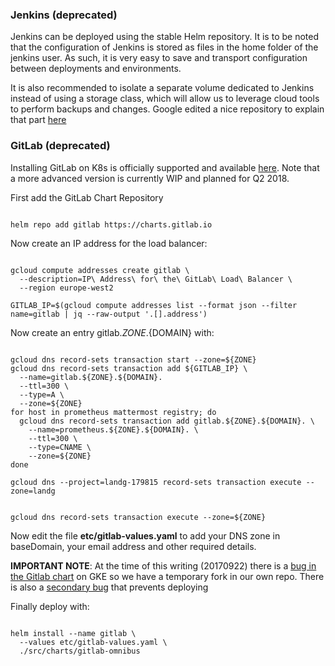 ### Jenkins (deprecated)

Jenkins can be deployed using the stable Helm repository. It is to be noted that the configuration of Jenkins is stored as files in the home folder of the jenkins user. As such, it is very easy to save and transport configuration between deployments and environments. 

It is also recommended to isolate a separate volume dedicated to Jenkins instead of using a storage class, which will allow us to leverage cloud tools to perform backups and changes. Google edited a nice repository to explain that part [here](https://github.com/googlecloudplatform/continuous-deployment-on-kubernetes)

### GitLab (deprecated)

Installing GitLab on K8s is officially supported and available [here](https://docs.gitlab.com/ee/install/kubernetes/gitlab_omnibus.html). Note that a more advanced version is currently WIP and planned for Q2 2018. 

First add the GitLab Chart Repository

<pre><code>
helm repo add gitlab https://charts.gitlab.io
</code></pre>

Now create an IP address for the load balancer: 

<pre><code>
gcloud compute addresses create gitlab \
  --description=IP\ Address\ for\ the\ GitLab\ Load\ Balancer \
  --region europe-west2

GITLAB_IP=$(gcloud compute addresses list --format json --filter name=gitlab | jq --raw-output '.[].address')
</code></pre>

Now create an entry gitlab.${ZONE}.${DOMAIN} with: 

<pre><code>
gcloud dns record-sets transaction start --zone=${ZONE}
gcloud dns record-sets transaction add ${GITLAB_IP} \
  --name=gitlab.${ZONE}.${DOMAIN}. 
  --ttl=300 \
  --type=A \
  --zone=${ZONE}
for host in prometheus mattermost registry; do
  gcloud dns record-sets transaction add gitlab.${ZONE}.${DOMAIN}. \
    --name=prometheus.${ZONE}.${DOMAIN}. \
    --ttl=300 \
    --type=CNAME \
    --zone=${ZONE}
done

gcloud dns --project=landg-179815 record-sets transaction execute --zone=landg


gcloud dns record-sets transaction execute --zone=${ZONE}
</code></pre>

Now edit the file **etc/gitlab-values.yaml** to add your DNS zone in baseDomain, your email address and other required details. 

**IMPORTANT NOTE**: At the time of this writing (20170922) there is a [bug in the Gitlab chart](https://gitlab.com/charts/charts.gitlab.io/issues/71) on GKE so we have a temporary fork in our own repo. 
There is also a [secondary bug](https://gitlab.com/gitlab-org/gitlab-ce/issues/35822) that prevents deploying

Finally deploy with: 

<pre><code>
helm install --name gitlab \
  --values etc/gitlab-values.yaml \
  ./src/charts/gitlab-omnibus
</code></pre>

